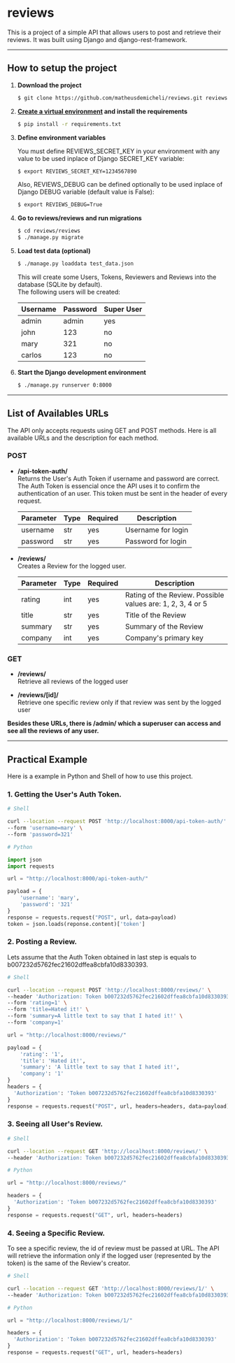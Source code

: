 # reviews

This is a project of a simple API that allows users to post and retrieve their reviews.
It was built using Django and django-rest-framework.

<hr />

## How to setup the project

1. **Download the project**

    ```sh
    $ git clone https://github.com/matheusdemicheli/reviews.git reviews
    ```

2. **[Create a virtual environment](https://docs.python.org/3/library/venv.html) and install the requirements**

    ```sh
    $ pip install -r requirements.txt
    ```

3. **Define environment variables**

    You must define REVIEWS_SECRET_KEY in your environment with any value to be used inplace of Django SECRET_KEY variable:

    ```sh
    $ export REVIEWS_SECRET_KEY=1234567890
    ```

    Also, REVIEWS_DEBUG can be defined optionally to be used inplace of Django DEBUG variable (default value is False):

    ```sh
    $ export REVIEWS_DEBUG=True
    ```

4. **Go to reviews/reviews and run migrations**

    ```sh
    $ cd reviews/reviews
    $ ./manage.py migrate
    ```

5. **Load test data (optional)**

    ```sh
    $ ./manage.py loaddata test_data.json
    ```

    This will create some Users, Tokens, Reviewers and Reviews into the database (SQLite by default). <br>
    The following users will be created:

    | Username | Password | Super User |
    | ------ | ------ | ------ |
    | admin | admin | yes |
    | john | 123 | no |
    | mary | 321 | no |
    | carlos | 123 | no |

6. **Start the Django development environment**

    ```sh
    $ ./manage.py runserver 0:8000
    ```

<hr />

## List of Availables URLs

The API only accepts requests using GET and POST methods. Here is all available URLs and the description for each method.

### POST

* **/api-token-auth/** <br>
Returns the User's Auth Token if username and password are correct. The Auth Token is essencial once the API uses it to confirm the authentication of an user. This token must be sent in the header of every request.

    | Parameter | Type | Required | Description |
    | ------ | ------ | ------ | ------ |
    | username | str | yes | Username for login |
    | password | str | yes | Password for login |


* **/reviews/** <br>
Creates a Review for the logged user.

    | Parameter | Type | Required | Description |
    | ------ | ------ | ------ | ------ |
    | rating | int | yes | Rating of the Review. Possible values are: 1, 2, 3, 4 or 5 |
    | title | str | yes | Title of the Review |
    | summary | str | yes | Summary of the Review |
    | company | int | yes | Company's primary key |


### GET

* **/reviews/** <br>
Retrieve all reviews of the logged user

* **/reviews/[id]/** <br>
Retrieve one specific review only if that review was sent by the logged user

**Besides these URLs, there is /admin/ which a superuser can access and see all the reviews of any user.**

 <hr />

## Practical Example

Here is a example in Python and Shell of how to use this project.

### 1. Getting the User's Auth Token.

```sh
# Shell

curl --location --request POST 'http://localhost:8000/api-token-auth/' \
--form 'username=mary' \
--form 'password=321'
```

```py
# Python

import json
import requests

url = "http://localhost:8000/api-token-auth/"

payload = {
    'username': 'mary',
    'password': '321'
}
response = requests.request("POST", url, data=payload)
token = json.loads(reponse.content)['token']
```

### 2. Posting a Review.

Lets assume that the Auth Token obtained in last step is equals to b007232d5762fec21602dffea8cbfa10d8330393.

```sh
# Shell

curl --location --request POST 'http://localhost:8000/reviews/' \
--header 'Authorization: Token b007232d5762fec21602dffea8cbfa10d8330393' \
--form 'rating=1' \
--form 'title=Hated it!' \
--form 'summary=A little text to say that I hated it!' \
--form 'company=1'
```

```py
url = "http://localhost:8000/reviews/"

payload = {
    'rating': '1',
    'title': 'Hated it!',
    'summary': 'A little text to say that I hated it!',
    'company': '1'
}
headers = {
  'Authorization': 'Token b007232d5762fec21602dffea8cbfa10d8330393'
}
response = requests.request("POST", url, headers=headers, data=payload)
```

### 3. Seeing all User's Review.

```sh
# Shell

curl --location --request GET 'http://localhost:8000/reviews/' \
--header 'Authorization: Token b007232d5762fec21602dffea8cbfa10d8330393' \
```

```py
# Python

url = "http://localhost:8000/reviews/"

headers = {
  'Authorization': 'Token b007232d5762fec21602dffea8cbfa10d8330393'
}
response = requests.request("GET", url, headers=headers)
```

### 4. Seeing a Specific Review.

To see a specific review, the id of review must be passed at URL. The API will retrieve the information only if the logged user (represented by the token) is the same of the Review's creator.

```sh
# Shell

curl --location --request GET 'http://localhost:8000/reviews/1/' \
--header 'Authorization: Token b007232d5762fec21602dffea8cbfa10d8330393' \
```

```py
# Python

url = "http://localhost:8000/reviews/1/"

headers = {
  'Authorization': 'Token b007232d5762fec21602dffea8cbfa10d8330393'
}
response = requests.request("GET", url, headers=headers)
```
